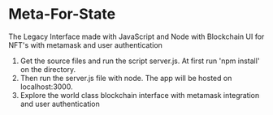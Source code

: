 # Meta-For-State
The Legacy Interface made with JavaScript and Node with Blockchain UI for NFT's with metamask and user authentication

1) Get the source files and run the script server.js. At first run 'npm install' on the directory. 
2) Then run the server.js file with node. The app will be hosted on localhost:3000.
3) Explore the world class blockchain interface with metamask integration and user authentication
